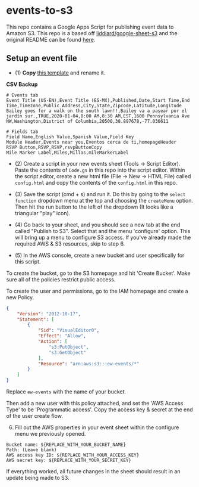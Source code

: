 # events-to-s3

This repo contains a Google Apps Script for publishing event data to Amazon S3. This repo is a based off [liddiard/google-sheet-s3](https://github.com/liddiard/google-sheet-s3) and the original README can be found [here](./FORKED-README.md).

## Setup an event file

* (1) **Copy** [this template](https://docs.google.com/spreadsheets/d/1qQBXGPUiyxudkEmuQeX963oMXRrGqdHAh0moQFl_haE/edit?usp=sharing) and rename it.

__CSV Backup__

```
# Events tab
Event Title (US-EN),Event Title (ES-MX),Published,Date,Start Time,End Time,Timezone,Public Address,City,State,Zipcode,Latitude,Longitude
Bailey goes for a walk on the south lawn!!,Bailey va a pasear por el jardín sur.,TRUE,2020-01-04,8:00 AM,8:30 AM,EST,1600 Pennsylvania Ave NW,Washington,District of Columbia,20500,38.897678,-77.036611

# Fields tab
Field Name,English Value,Spanish Value,Field Key
Module Header,Events near you,Eventos cerca de ti,homepageHeader
RSVP Button,RSVP,RSVP,rsvpButtonCopy
Mile Marker Label,Miles,Millas,mileMarkerLabel
```

* (2) Create a script in your new events sheet (Tools -> Script Editor). Paste the contents of `Code.gs` in this repo into the script editor. Within the script editor, create a new html file (File -> New -> HTML File) called `config.html` and copy the contents of the `config.html` in this repo.

* (3) Save the script (cmd + s) and run it. Do this by going to the `select function` dropdown menu at the top and choosing the `createMenu` option. Then hit the run button to the left of the dropdown (It looks like a triangular "play" icon).

* (4) Go back to your sheet, and you should see a new tab at the end called "Publish to S3". Select that and the menu 'configure' option. This will bring up a menu to configure S3 access. If you've already made the required AWS & S3 resources, skip to step 6.

* (5) In the AWS console, create a new bucket and user specifically for this script.

To create the bucket, go to the S3 homepage and hit 'Create Bucket'. Make sure all of the policies restrict public access.

To create the user and permissions, go to the IAM homepage and create a new Policy.

```JSON
{
    "Version": "2012-10-17",
    "Statement": [
        {
            "Sid": "VisualEditor0",
            "Effect": "Allow",
            "Action": [
                "s3:PutObject",
                "s3:GetObject"
            ],
            "Resource": "arn:aws:s3:::ew-events/*"
        }
    ]
}
```

Replace `ew-events` with the name of your bucket.

Then add a new user with this policy attached, and set the 'AWS Access Type' to be 'Programmatic access'. Copy the access key & secret at the end of the user create flow.

6. Fill out the AWS properties in your event sheet within the configure menu we previously opened.

```
Bucket name: ${REPLACE_WITH_YOUR_BUCKET_NAME}
Path: (Leave blank)
AWS access key ID: ${REPLACE_WITH_YOUR_ACCESS_KEY}
AWS secret key: ${REPLACE_WITH_YOUR_SECRET_KEY}
```

If everything worked, all future changes in the sheet should result in an update being made to S3.
